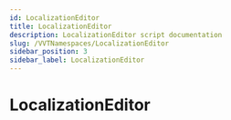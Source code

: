 ```yaml
---
id: LocalizationEditor
title: LocalizationEditor
description: LocalizationEditor script documentation
slug: /VVTNamespaces/LocalizationEditor
sidebar_position: 3
sidebar_label: LocalizationEditor
---
```


# LocalizationEditor